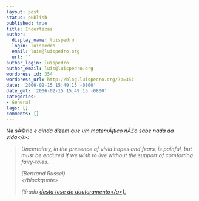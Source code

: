 ```yaml
---
layout: post
status: publish
published: true
title: Incertezas
author:
  display_name: luispedro
  login: luispedro
  email: luis@luispedro.org
  url: ''
author_login: luispedro
author_email: luis@luispedro.org
wordpress_id: 354
wordpress_url: http://blog.luispedro.org/?p=354
date: '2006-02-15 15:49:15 -0800'
date_gmt: '2006-02-15 15:49:15 -0800'
categories:
- General
tags: []
comments: []
---
```

<p>Na s&Atilde;&copy;rie <i>e ainda dizem que um matem&Atilde;&iexcl;tico n&Atilde;&pound;o sabe nada da vida<&#47;i>:</p>
<blockquote><p>
Uncertainty, in the presence of vivid hopes and fears, is painful, but must be endured if we wish to live without the support of comforting fairy-tales.</p>
<p>(Bertrand Russel)<br />
<&#47;blockquote></p>
<p>(tirado <a href="http:&#47;&#47;www.cs.cmu.edu&#47;~smonti&#47;publications&#47;dissertation.htm">desta tese de doutoramento<&#47;a>).</p>
